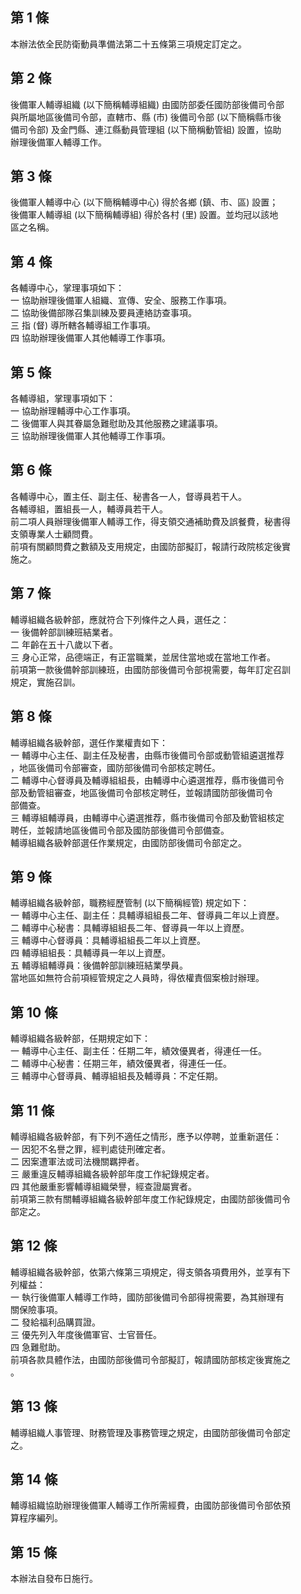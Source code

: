 第 1 條
-------
本辦法依全民防衛動員準備法第二十五條第三項規定訂定之。

第 2 條
-------
後備軍人輔導組織 (以下簡稱輔導組織) 由國防部委任國防部後備司令部  
與所屬地區後備司令部，直轄市、縣 (市) 後備司令部 (以下簡稱縣市後  
備司令部) 及金門縣、連江縣動員管理組 (以下簡稱動管組) 設置，協助  
辦理後備軍人輔導工作。

第 3 條
-------
後備軍人輔導中心 (以下簡稱輔導中心) 得於各鄉 (鎮、市、區) 設置；  
後備軍人輔導組 (以下簡稱輔導組) 得於各村 (里) 設置。並均冠以該地  
區之名稱。

第 4 條
-------
各輔導中心，掌理事項如下：  
一  協助辦理後備軍人組織、宣傳、安全、服務工作事項。  
二  協助後備部隊召集訓練及要員連絡訪查事項。  
三  指 (督) 導所轄各輔導組工作事項。  
四  協助辦理後備軍人其他輔導工作事項。

第 5 條
-------
各輔導組，掌理事項如下：  
一  協助辦理輔導中心工作事項。  
二  後備軍人與其眷屬急難慰助及其他服務之建議事項。  
三  協助辦理後備軍人其他輔導工作事項。

第 6 條
-------
各輔導中心，置主任、副主任、秘書各一人，督導員若干人。  
各輔導組，置組長一人，輔導員若干人。  
前二項人員辦理後備軍人輔導工作，得支領交通補助費及誤餐費，秘書得  
支領專業人士顧問費。  
前項有關顧問費之數額及支用規定，由國防部擬訂，報請行政院核定後實  
施之。

第 7 條
-------
輔導組織各級幹部，應就符合下列條件之人員，選任之：  
一  後備幹部訓練班結業者。  
二  年齡在五十八歲以下者。  
三  身心正常，品德端正，有正當職業，並居住當地或在當地工作者。  
前項第一款後備幹部訓練班，由國防部後備司令部視需要，每年訂定召訓  
規定，實施召訓。

第 8 條
-------
輔導組織各級幹部，選任作業權責如下：  
一  輔導中心主任、副主任及秘書，由縣市後備司令部或動管組遴選推荐  
    ，地區後備司令部審查，國防部後備司令部核定聘任。  
二  輔導中心督導員及輔導組組長，由輔導中心遴選推荐，縣市後備司令  
    部及動管組審查，地區後備司令部核定聘任，並報請國防部後備司令  
    部備查。  
三  輔導組輔導員，由輔導中心遴選推荐，縣市後備司令部及動管組核定  
    聘任，並報請地區後備司令部及國防部後備司令部備查。  
輔導組織各級幹部選任作業規定，由國防部後備司令部定之。

第 9 條
-------
輔導組織各級幹部，職務經歷管制 (以下簡稱經管) 規定如下：  
一  輔導中心主任、副主任：具輔導組組長二年、督導員二年以上資歷。  
二  輔導中心秘書：具輔導組組長二年、督導員一年以上資歷。  
三  輔導中心督導員：具輔導組組長二年以上資歷。  
四  輔導組組長：具輔導員一年以上資歷。  
五  輔導組輔導員：後備幹部訓練班結業學員。  
當地區如無符合前項經管規定之人員時，得依權責個案檢討辦理。

第 10 條
--------
輔導組織各級幹部，任期規定如下：  
一  輔導中心主任、副主任：任期二年，績效優異者，得連任一任。  
二  輔導中心秘書：任期三年，績效優異者，得連任一任。  
三  輔導中心督導員、輔導組組長及輔導員：不定任期。

第 11 條
--------
輔導組織各級幹部，有下列不適任之情形，應予以停聘，並重新選任：  
一  因犯不名譽之罪，經判處徒刑確定者。  
二  因案遭軍法或司法機關羈押者。  
三  嚴重違反輔導組織各級幹部年度工作紀錄規定者。  
四  其他嚴重影響輔導組織榮譽，經查證屬實者。  
前項第三款有關輔導組織各級幹部年度工作紀錄規定，由國防部後備司令  
部定之。

第 12 條
--------
輔導組織各級幹部，依第六條第三項規定，得支領各項費用外，並享有下  
列權益：  
一  執行後備軍人輔導工作時，國防部後備司令部得視需要，為其辦理有  
    關保險事項。  
二  發給福利品購買證。  
三  優先列入年度後備軍官、士官晉任。  
四  急難慰助。  
前項各款具體作法，由國防部後備司令部擬訂，報請國防部核定後實施之  
。

第 13 條
--------
輔導組織人事管理、財務管理及事務管理之規定，由國防部後備司令部定  
之。

第 14 條
--------
輔導組織協助辦理後備軍人輔導工作所需經費，由國防部後備司令部依預  
算程序編列。

第 15 條
--------
本辦法自發布日施行。

